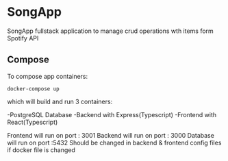 # SongApp 

SongApp fullstack application to manage crud operations wth items form Spotify API

## Compose

To compose app containers:

```docker-compose up```

which will build and run 3 containers:

-PostgreSQL Database
-Backend with Express(Typescript)
-Frontend with React(Typescript)

Frontend will run on port : 3001
Backend will run on port : 3000
Database will run on port :5432
Should be changed in backend & frontend config files if docker file is changed